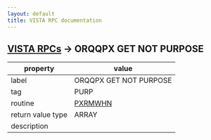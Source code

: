 ```yaml
---
layout: default
title: VISTA RPC documentation
---
```




## [VISTA RPCs](TableOfContent.md) &#8594; ORQQPX GET NOT PURPOSE 

 property | value 
--- | --- 
 label | ORQQPX GET NOT PURPOSE
 tag | PURP
 routine | [PXRMWHN](http://code.osehra.org/dox/Routine_PXRMWHN_source.html)
 return value type | ARRAY
 description | 